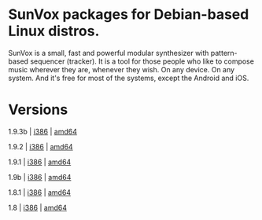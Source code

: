 # SunVox packages for Debian-based Linux distros.
SunVox is a small, fast and powerful modular synthesizer with pattern-based sequencer (tracker). It is a tool for those people who like to compose music wherever they are, whenever they wish. On any device. On any system. And it's free for most of the systems, except the Android and iOS.
# Versions
1.9.3b | [i386](https://github.com/nanashinogonbee/sunvox-deb/raw/master/1.9.3b/sunvox_1.9.3b_i386.deb) | [amd64](https://github.com/nanashinogonbee/sunvox-deb/raw/master/1.9.3b/sunvox_1.9.3b_amd64.deb)


1.9.2 | [i386](https://github.com/nanashinogonbee/sunvox-deb/raw/master/1.9.2/sunvox_1.9.2_i386.deb) | [amd64](https://github.com/nanashinogonbee/sunvox-deb/raw/master/1.9.2/sunvox_1.9.2_amd64.deb)


1.9.1 | [i386](https://github.com/nanashinogonbee/sunvox-deb/raw/master/1.9.1/sunvox_1.9.1_i386.deb) | [amd64](https://github.com/nanashinogonbee/sunvox-deb/raw/master/1.9.1/sunvox_1.9.1_amd64.deb)


1.9b | [i386](https://github.com/nanashinogonbee/sunvox-deb/raw/master/1.9b/sunvox_1.9b_i386.deb) | [amd64](https://github.com/nanashinogonbee/sunvox-deb/raw/master/1.9b/sunvox_1.9b_amd64.deb)


1.8.1 | [i386](https://github.com/nanashinogonbee/sunvox-deb/raw/master/1.8.1/sunvox_1.8.1_i386.deb) | [amd64](https://github.com/nanashinogonbee/sunvox-deb/raw/master/1.8.1/sunvox_1.8.1_amd64.deb)


1.8 | [i386](https://github.com/nanashinogonbee/sunvox-deb/raw/master/1.8/sunvox_1.8_i386.deb) | [amd64](https://github.com/nanashinogonbee/sunvox-deb/raw/master/1.8/sunvox_1.8_amd64.deb)
